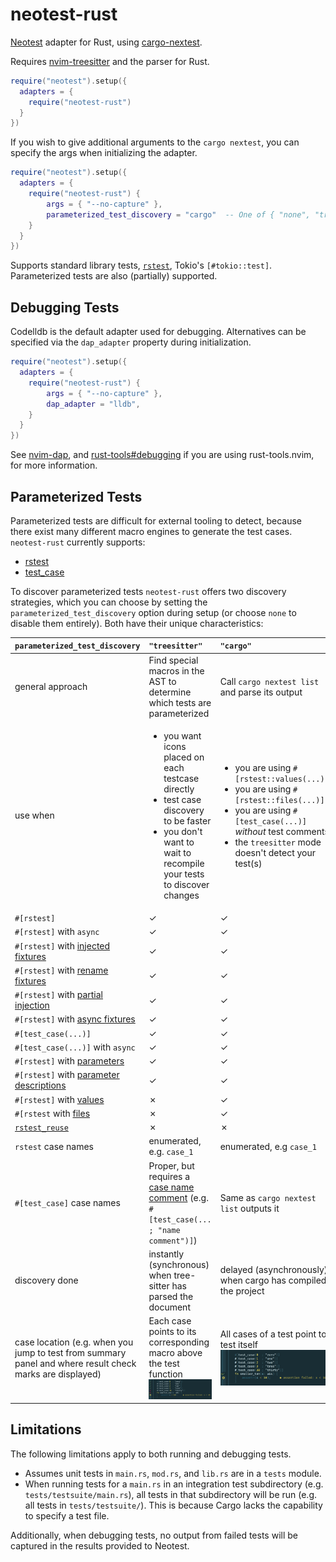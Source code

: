 # neotest-rust

[Neotest](https://github.com/rcarriga/neotest) adapter for Rust, using
[cargo-nextest](https://nexte.st/).

Requires [nvim-treesitter](https://github.com/nvim-treesitter/nvim-treesitter)
and the parser for Rust.

```lua
require("neotest").setup({
  adapters = {
    require("neotest-rust")
  }
})
```

If you wish to give additional arguments to the `cargo nextest`,
you can specify the args when initializing the adapter.

```lua
require("neotest").setup({
  adapters = {
    require("neotest-rust") {
        args = { "--no-capture" },
        parameterized_test_discovery = "cargo"  -- One of { "none", "treesitter", "cargo" }
    }
  }
})
```

Supports standard library tests, [`rstest`](https://github.com/la10736/rstest),
Tokio's `[#tokio::test]`. Parameterized tests are also (partially) supported.

## Debugging Tests

Codelldb is the default adapter used for debugging.
Alternatives can be specified via the `dap_adapter` property during initialization.

```lua
require("neotest").setup({
  adapters = {
    require("neotest-rust") {
        args = { "--no-capture" },
        dap_adapter = "lldb",
    }
  }
})
```

See [nvim-dap](https://github.com/mfussenegger/nvim-dap/wiki/Debug-Adapter-installation),
and [rust-tools#debugging](https://github.com/simrat39/rust-tools.nvim/wiki/Debugging) if you are using rust-tools.nvim,
for more information.

## Parameterized Tests

Parameterized tests are difficult for external tooling to detect, because there exist many different macro
engines to generate the test cases. `neotest-rust` currently supports:

* [rstest](https://crates.io/crates/rstest)
* [test_case](https://crates.io/crates/test-case)

To discover parameterized tests `neotest-rust` offers two discovery strategies, which you can choose by setting the `parameterized_test_discovery` option during setup (or choose `none` to disable them entirely). Both have their unique characteristics:

| `parameterized_test_discovery` | `"treesitter"` | `"cargo"` |
|:---------|:------------|:------|
| general approach | Find special macros in the AST to determine which tests are parameterized | Call `cargo nextest list` and parse its output |
| use when | <ul><li>you want icons placed on each testcase directly</li><li>test case discovery to be faster</li><li>you don't want to wait to recompile your tests to discover changes</li></ul> | <ul><li>you are using `#[rstest::values(...)]`</li><li>you are using `#[rstest::files(...)]`</li><li>you are using `#[test_case(...)]` _without_ test comments</li><li>the `treesitter` mode doesn't detect your test(s)</li></ul> |
| `#[rstest]` | ✓ | ✓ |
| `#[rstest]` with `async` | ✓ | ✓ |
| `#[rstest]` with [injected fixtures](https://docs.rs/rstest/latest/rstest/attr.rstest.html#injecting-fixtures) | ✓ | ✓ |
| `#[rstest]` with [rename fixtures](https://docs.rs/rstest/latest/rstest/attr.rstest.html#injecting-fixtures) | ✓ | ✓ |
| `#[rstest]` with [partial injection](https://docs.rs/rstest/latest/rstest/attr.fixture.html#partial-injection) | ✓ | ✓ |
| `#[rstest]` with [async fixtures](https://docs.rs/rstest/latest/rstest/attr.rstest.html#async) | ✓ | ✓ |
| `#[test_case(...)]` | ✓ | ✓ |
| `#[test_case(...)]` with `async` | ✓ | ✓ |
| `#[rstest]` with [parameters](https://docs.rs/rstest/latest/rstest/attr.rstest.html#use-specific-case-attributes) | ✓ | ✓ |
| `#[rstest]` with [parameter descriptions](https://docs.rs/rstest/latest/rstest/attr.rstest.html#optional-case-description) | ✓ | ✓ |
| `#[rstest]` with [values](https://docs.rs/rstest/latest/rstest/attr.rstest.html#values-lists) | ✗ | ✓ |
| `#[rstest` with [files](https://docs.rs/rstest/latest/rstest/attr.rstest.html#files-path-as-input-arguments) | ✗ | ✓ |
| [`rstest_reuse`](https://docs.rs/rstest/latest/rstest/attr.rstest.html#use-parametrize-definition-in-more-tests) | ✗ | ✗ |
| `rstest` case names | enumerated, e.g. `case_1` | enumerated, e.g `case_1` |
| `#[test_case]` case names | Proper, but requires a [case name comment](https://github.com/frondeus/test-case/wiki/Test-Names) (e.g. `#[test_case(... ; "name comment")]`) | Same as `cargo nextest list` outputs it |
| discovery done | instantly (synchronous) when tree-sitter has parsed the document| delayed (asynchronously) when cargo has compiled the project |
| case location (e.g. when you jump to test from summary panel and where result check marks are displayed) | Each case points to its corresponding macro above the test function ![_](./media/loc-treesitter.png) | All cases of a test point to test itself ![_](./media/loc-cargo.png) |


## Limitations

The following limitations apply to both running and debugging tests.

- Assumes unit tests in `main.rs`, `mod.rs`, and `lib.rs` are in a `tests`
  module.
- When running tests for a `main.rs` in an integration test subdirectory (e.g.
  `tests/testsuite/main.rs`), all tests in that subdirectory will be run (e.g.
  all tests in `tests/testsuite/`). This is because Cargo lacks the capability
  to specify a test file.

Additionally, when debugging tests, no output from failed tests will be captured in the results provided to Neotest.
